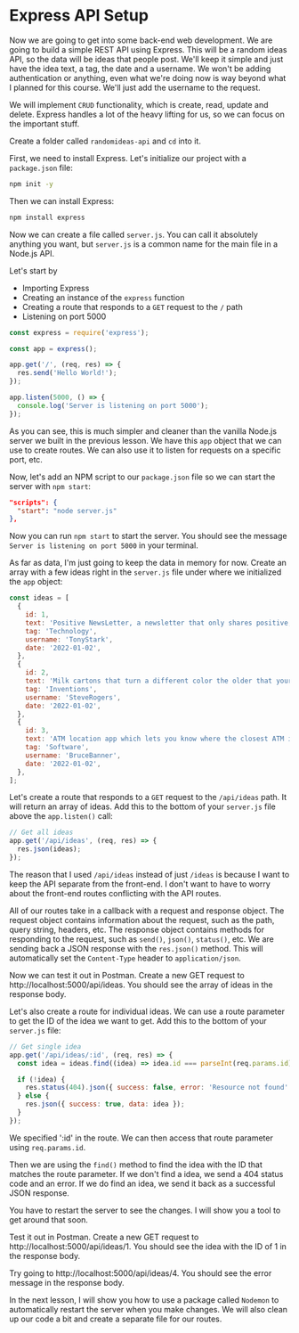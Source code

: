 # Express API Setup

Now we are going to get into some back-end web development. We are going to build a simple REST API using Express. This will be a random ideas API, so the data will be ideas that people post. We'll keep it simple and just have the idea text, a tag, the date and a username. We won't be adding authentication or anything, even what we're doing now is way beyond what I planned for this course. We'll just add the username to the request.

We will implement `CRUD` functionality, which is create, read, update and delete. Express handles a lot of the heavy lifting for us, so we can focus on the important stuff.

Create a folder called `randomideas-api` and `cd` into it.

First, we need to install Express. Let's initialize our project with a `package.json` file:

```bash
npm init -y
```

Then we can install Express:

```bash
npm install express
```

Now we can create a file called `server.js`. You can call it absolutely anything you want, but `server.js` is a common name for the main file in a Node.js API.

Let's start by

- Importing Express
- Creating an instance of the `express` function
- Creating a route that responds to a `GET` request to the `/` path
- Listening on port 5000

```js
const express = require('express');

const app = express();

app.get('/', (req, res) => {
  res.send('Hello World!');
});

app.listen(5000, () => {
  console.log('Server is listening on port 5000');
});
```

As you can see, this is much simpler and cleaner than the vanilla Node.js server we built in the previous lesson. We have this `app` object that we can use to create routes. We can also use it to listen for requests on a specific port, etc.

Now, let's add an NPM script to our `package.json` file so we can start the server with `npm start`:

```json
"scripts": {
  "start": "node server.js"
},
```

Now you can run `npm start` to start the server. You should see the message `Server is listening on port 5000` in your terminal.

As far as data, I'm just going to keep the data in memory for now. Create an array with a few ideas right in the `server.js` file under where we initialized the `app` object:

```js
const ideas = [
  {
    id: 1,
    text: 'Positive NewsLetter, a newsletter that only shares positive, uplifting news',
    tag: 'Technology',
    username: 'TonyStark',
    date: '2022-01-02',
  },
  {
    id: 2,
    text: 'Milk cartons that turn a different color the older that your milk is getting',
    tag: 'Inventions',
    username: 'SteveRogers',
    date: '2022-01-02',
  },
  {
    id: 3,
    text: 'ATM location app which lets you know where the closest ATM is and if it is in service',
    tag: 'Software',
    username: 'BruceBanner',
    date: '2022-01-02',
  },
];
```

Let's create a route that responds to a `GET` request to the `/api/ideas` path. It will return an array of ideas. Add this to the bottom of your `server.js` file above the `app.listen()` call:

```js
// Get all ideas
app.get('/api/ideas', (req, res) => {
  res.json(ideas);
});
```

The reason that I used `/api/ideas` instead of just `/ideas` is because I want to keep the API separate from the front-end. I don't want to have to worry about the front-end routes conflicting with the API routes.

All of our routes take in a callback with a request and response object. The request object contains information about the request, such as the path, query string, headers, etc. The response object contains methods for responding to the request, such as `send()`, `json()`, `status()`, etc. We are sending back a JSON response with the `res.json()` method. This will automatically set the `Content-Type` header to `application/json`.

Now we can test it out in Postman. Create a new GET request to http://localhost:5000/api/ideas. You should see the array of ideas in the response body.

Let's also create a route for individual ideas. We can use a route parameter to get the ID of the idea we want to get. Add this to the bottom of your `server.js` file:

```js
// Get single idea
app.get('/api/ideas/:id', (req, res) => {
  const idea = ideas.find((idea) => idea.id === parseInt(req.params.id));

  if (!idea) {
    res.status(404).json({ success: false, error: 'Resource not found' });
  } else {
    res.json({ success: true, data: idea });
  }
});
```

We specified ':id' in the route. We can then access that route parameter using `req.params.id`.

Then we are using the `find()` method to find the idea with the ID that matches the route parameter. If we don't find a idea, we send a 404 status code and an error. If we do find an idea, we send it back as a successful JSON response.

You have to restart the server to see the changes. I will show you a tool to get around that soon.

Test it out in Postman. Create a new GET request to http://localhost:5000/api/ideas/1. You should see the idea with the ID of 1 in the response body.

Try going to http://localhost:5000/api/ideas/4. You should see the error message in the response body.

In the next lesson, I will show you how to use a package called `Nodemon` to automatically restart the server when you make changes. We will also clean up our code a bit and create a separate file for our routes.
